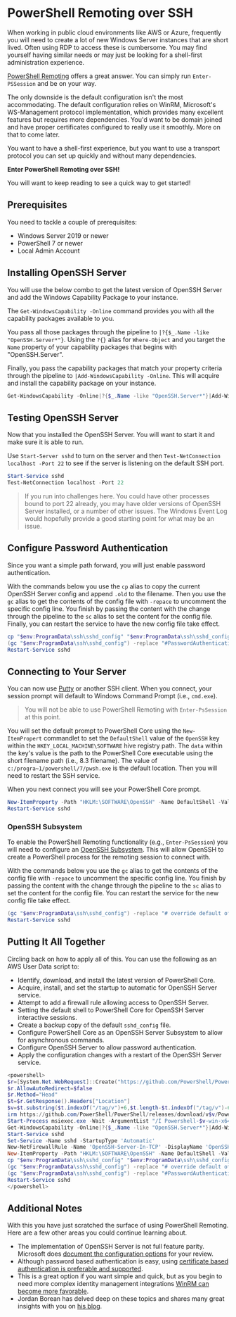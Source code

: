 # PowerShell Remoting over SSH

When working in public cloud environments like AWS or Azure, frequently you will need to create a lot of new Windows Server instances that are short lived. Often using RDP to access these is cumbersome. You may find yourself having similar needs or may just be looking for a shell-first administration experience.

[PowerShell Remoting](https://learn.microsoft.com/en-us/powershell/scripting/learn/remoting/running-remote-commands) offers a great answer. You can simply run `Enter-PSSession` and be on your way.

The only downside is the default configuration isn't the most accommodating. The default configuration relies on WinRM, Microsoft's WS-Management protocol implementation, which provides many excellent features but requires more dependencies. You'd want to be domain joined and have proper certificates configured to really use it smoothly. More on that to come later.

You want to have a shell-first experience, but you want to use a transport protocol you can set up quickly and without many dependencies.

**Enter PowerShell Remoting over SSH!**

You will want to keep reading to see a quick way to get started!

## Prerequisites

You need to tackle a couple of prerequisites:

* Windows Server 2019 or newer
* PowerShell 7 or newer
* Local Admin Account

## Installing OpenSSH Server

You will use the below combo to get the latest version of OpenSSH Server and add the Windows Capability Package to your instance.

The `Get-WindowsCapability -Online` command provides you with all the capability packages available to you.

You pass all those packages through the pipeline to `|?{$_.Name -like "OpenSSH.Server*"}`. Using the `?{}` alias for `Where-Object` and you target the `Name` property of your capability packages that begins with "OpenSSH.Server".

Finally, you pass the capability packages that match your property criteria through the pipeline to `|Add-WindowsCapability -Online`. This will acquire and install the capability package on your instance.

```powershell
Get-WindowsCapability -Online|?{$_.Name -like "OpenSSH.Server*"}|Add-WindowsCapability -Online
```

## Testing OpenSSH Server

Now that you installed the OpenSSH Server. You will want to start it and make sure it is able to run.

Use `Start-Server sshd` to turn on the server and then `Test-NetConnection localhost -Port 22` to see if the server is listening on the default SSH port.

```powershell
Start-Service sshd
Test-NetConnection localhost -Port 22
```

> If you run into challenges here. You could have other processes bound to port 22 already, you may have older versions of OpenSSH Server installed, or a number of other issues. The Windows Event Log would hopefully provide a good starting point for what may be an issue.

## Configure Password Authentication

Since you want a simple path forward, you will just enable password authentication. 

With the commands below you use the `cp` alias to copy the current OpenSSH Server config and append `.old` to the filename. Then you use the `gc` alias to get the contents of the config file with `-repace` to uncomment the specific config line. You finish by passing the content with the change through the pipeline to the `sc` alias to set the content for the config file. Finally, you can restart the service to have the new config file take effect.

```powershell
cp "$env:ProgramData\ssh\sshd_config" "$env:ProgramData\ssh\sshd_config.old"
(gc "$env:ProgramData\ssh\sshd_config") -replace "#PasswordAuthentication yes", "PasswordAuthentication yes" | sc $env:ProgramData\ssh\sshd_config
Restart-Service sshd
```

## Connecting to Your Server

You can now use [Putty](https://www.chiark.greenend.org.uk/~sgtatham/putty/latest.html#:~:text=putty.exe) or another SSH client. When you connect, your session prompt will default to Windows Command Prompt (i.e., `cmd.exe`).

> You will not be able to use PowerShell Remoting with `Enter-PsSession` at this point. 

You will set the default prompt to PowerShell Core using the `New-ItemPropert` commandlet to set the `DefaultShell` value of the `OpenSSH` key within the `HKEY_LOCAL_MACHINE\SOFTWARE` hive registry path. The `data` within the key's value is the path to the PowerShell Core executable using the short filename path (i.e., 8.3 filename). The value of `c:/progra~1/powershell/7/pwsh.exe` is the default location. Then you will need to restart the SSH service.

When you next connect you will see your PowerShell Core prompt.

```powershell
New-ItemProperty -Path "HKLM:\SOFTWARE\OpenSSH" -Name DefaultShell -Value "c:/progra~1/powershell/7/pwsh.exe" -PropertyType String -Force
Restart-Service sshd
```

### OpenSSH Subsystem

To enable the PowerShell Remoting functionality (e.g., `Enter-PsSession`) you will need to configure an [OpenSSH Subsystem](https://learn.microsoft.com/en-us/powershell/scripting/learn/remoting/ssh-remoting-in-powershell-core?view=powershell-7.3#overview). This will allow OpenSSH to create a PowerShell process for the remoting session to connect with.

With the commands below you use the `gc` alias to get the contents of the config file with `-repace` to uncomment the specific config line. You finish by passing the content with the change through the pipeline to the `sc` alias to set the content for the config file. You can restart the service for the new config file take effect.

```powershell
(gc "$env:ProgramData\ssh\sshd_config") -replace "# override default of no subsystems", "$&`nSubsystem powershell c:/progra~1/powershell/7/pwsh.exe -sshs -nologo -noprofile" | sc $env:ProgramData\ssh\sshd_config
Restart-Service sshd
```

## Putting It All Together

Circling back on how to apply all of this. You can use the following as an AWS User Data script to:

* Identify, download, and install the latest version of PowerShell Core.
* Acquire, install, and set the startup to automatic for OpenSSH Server service.
* Attempt to add a firewall rule allowing access to OpenSSH Server.
* Setting the default shell to PowerShell Core for OpenSSH Server interactive sessions.
* Create a backup copy of the default `sshd_config` file.
* Configure PowerShell Core as an OpenSSH Server Subsystem to allow for asynchronous commands.
* Configure OpenSSH Server to allow password authentication.
* Apply the configuration changes with a restart of the OpenSSH Server service.

```powershell
<powershell>
$r=[System.Net.WebRequest]::Create("https://github.com/PowerShell/PowerShell/releases/latest")
$r.AllowAutoRedirect=$false
$r.Method="Head"
$t=$r.GetResponse().Headers["Location"]
$v=$t.substring($t.indexOf("/tag/v")+6,$t.length-$t.indexOf("/tag/v")-6)
irm https://github.com/PowerShell/PowerShell/releases/download/v$v/PowerShell-$v-win-x64.msi -OutFile ".\Powershell-$v-win-x64.msi"
Start-Process msiexec.exe -Wait -ArgumentList "/I Powershell-$v-win-x64.msi /quiet /l*v .\Powershell-$v-win-x64.msi.log"
Get-WindowsCapability -Online|?{$_.Name -like "OpenSSH.Server*"}|Add-WindowsCapability -Online
Start-Service sshd
Set-Service -Name sshd -StartupType 'Automatic'
New-NetFirewallRule -Name 'OpenSSH-Server-In-TCP' -DisplayName 'OpenSSH Server (sshd)' -Enabled True -Direction Inbound -Protocol TCP -Action Allow -LocalPort 22
New-ItemProperty -Path "HKLM:\SOFTWARE\OpenSSH" -Name DefaultShell -Value "c:/progra~1/powershell/7/pwsh.exe" -PropertyType String -Force
cp "$env:ProgramData\ssh\sshd_config" "$env:ProgramData\ssh\sshd_config.old"
(gc "$env:ProgramData\ssh\sshd_config") -replace "# override default of no subsystems", "$&`nSubsystem powershell c:/progra~1/powershell/7/pwsh.exe -sshs -nologo -noprofile" | sc $env:ProgramData\ssh\sshd_config
(gc "$env:ProgramData\ssh\sshd_config") -replace "#PasswordAuthentication yes", "PasswordAuthentication yes" | sc $env:ProgramData\ssh\sshd_config
Restart-Service sshd
</powershell>
```

## Additional Notes

With this you have just scratched the surface of using PowerShell Remoting. Here are a few other areas you could continue learning about.

* The implementation of OpenSSH Server is not full feature parity. Microsoft does [document the configuration options](https://learn.microsoft.com/en-us/windows-server/administration/openssh/openssh_server_configuration) for your review.
* Although password based authentication is easy, using [certificate based authentication is preferable and supported](https://learn.microsoft.com/en-us/windows-server/administration/openssh/openssh_keymanagement).
* This is a great option if you want simple and quick, but as you begin to need more complex identity management integrations [WinRM can become more favorable](https://learn.microsoft.com/en-us/powershell/scripting/learn/remoting/wsman-remoting-in-powershell-core).
* Jordan Borean has delved deep on these topics and shares many great insights with you on [his blog](https://www.bloggingforlogging.com/).
